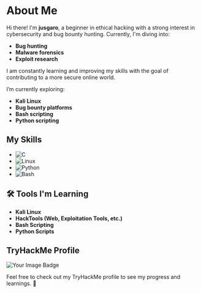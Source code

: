 # About Me

Hi there! I'm **jusgaro**, a beginner in ethical hacking with a strong interest in cybersecurity and bug bounty hunting. Currently, I'm diving into:

- **Bug hunting**
- **Malware forensics**
- **Exploit research**

I am constantly learning and improving my skills with the goal of contributing to a more secure online world.

I’m currently exploring:
- **Kali Linux**
- **Bug bounty platforms**
- **Bash scripting**
- **Python scripting**

## My Skills

- ![C](https://img.shields.io/badge/C-000000?style=flat&logo=c)  
- ![Linux](https://img.shields.io/badge/Linux-FCC624?style=flat&logo=linux&logoColor=black)  
- ![Python](https://img.shields.io/badge/Python-3776AB?style=flat&logo=python&logoColor=white)  
- ![Bash](https://img.shields.io/badge/Bash-4EAA25?style=flat&logo=gnu-bash&logoColor=white)

## 🛠️ Tools I'm Learning

- **Kali Linux**
- **HackTools (Web, Exploitation Tools, etc.)**
- **Bash Scripting**
- **Python Scripts**

## TryHackMe Profile

<img src="https://tryhackme-badges.s3.amazonaws.com/Jusgaro420.png" alt="Your Image Badge" />


Feel free to check out my TryHackMe profile to see my progress and learnings. 🚀
